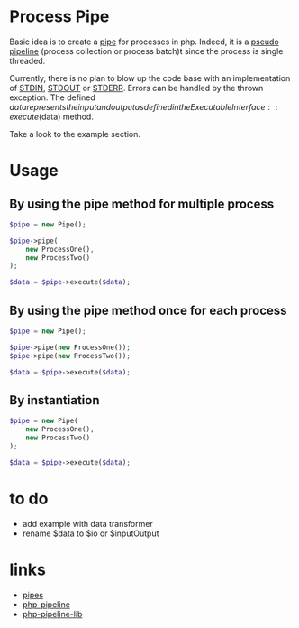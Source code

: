 # Process Pipe

Basic idea is to create a [pipe](http://en.wikipedia.org/wiki/Pipeline_(computing)) for processes in php.
Indeed, it is a [pseudo pipeline](http://en.wikipedia.org/wiki/Pipeline_(software)#Pseudo-pipelines) (process collection or process batch)t  since the process is single threaded.

Currently, there is no plan to blow up the code base with an implementation of [STDIN](http://en.wikipedia.org/wiki/Standard_streams#Standard_input_.28stdin.29), [STDOUT](http://en.wikipedia.org/wiki/Standard_streams#Standard_output_.28stdout.29) or [STDERR](http://en.wikipedia.org/wiki/Standard_streams#Standard_error_.28stderr.29).
Errors can be handled by the thrown exception. The defined $data represents the input and output as defined in the ExecutableInterface::execute($data) method.

Take a look to the example section.

# Usage

## By using the pipe method for multiple process

```php
$pipe = new Pipe();

$pipe->pipe(
    new ProcessOne(), 
    new ProcessTwo()
);

$data = $pipe->execute($data);

```
## By using the pipe method once for each process

```php
$pipe = new Pipe();

$pipe->pipe(new ProcessOne());
$pipe->pipe(new ProcessTwo());

$data = $pipe->execute($data);
```

## By instantiation

```php
$pipe = new Pipe(
    new ProcessOne(),
    new ProcessTwo()
);

$data = $pipe->execute($data);
```

# to do

* add example with data transformer
* rename $data to $io or $inputOutput

# links

* [pipes](https://github.com/vkartaviy/pipes)
* [php-pipeline](https://github.com/JosephMoniz/php-pipeline)
* [php-pipeline-lib](https://github.com/phppro/php-pipeline-lib)
